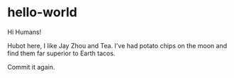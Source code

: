 # hello-world

Hi Humans!

Hubot here, I like Jay Zhou and Tea. I've had potato chips on the moon and find them far superior to Earth tacos.

Commit it again.
